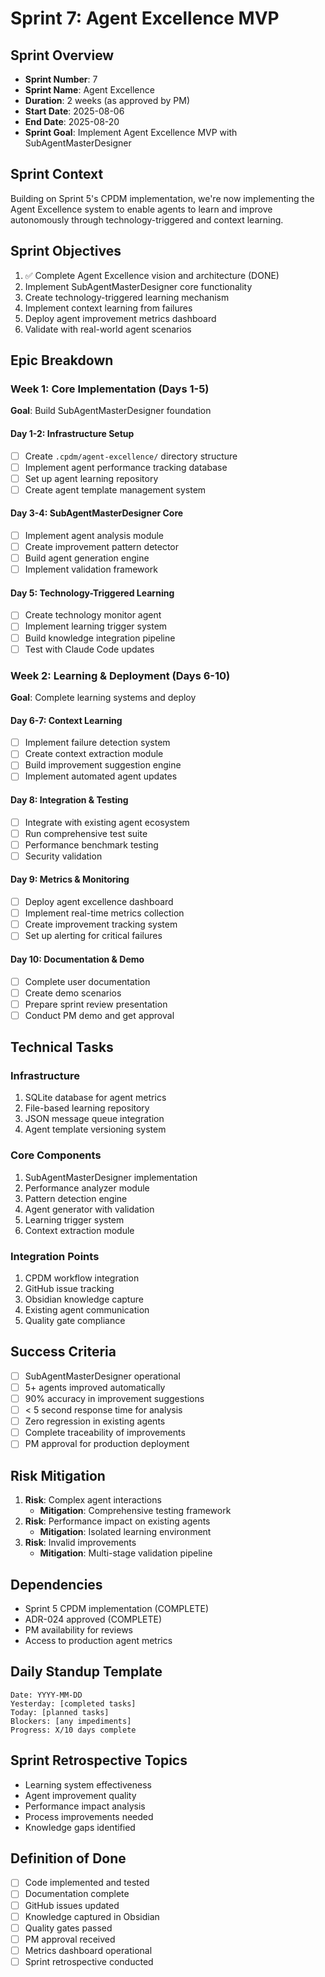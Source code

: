 # Sprint 7: Agent Excellence MVP

## Sprint Overview
- **Sprint Number**: 7
- **Sprint Name**: Agent Excellence
- **Duration**: 2 weeks (as approved by PM)
- **Start Date**: 2025-08-06
- **End Date**: 2025-08-20
- **Sprint Goal**: Implement Agent Excellence MVP with SubAgentMasterDesigner

## Sprint Context
Building on Sprint 5's CPDM implementation, we're now implementing the Agent Excellence system to enable agents to learn and improve autonomously through technology-triggered and context learning.

## Sprint Objectives
1. ✅ Complete Agent Excellence vision and architecture (DONE)
2. Implement SubAgentMasterDesigner core functionality
3. Create technology-triggered learning mechanism
4. Implement context learning from failures
5. Deploy agent improvement metrics dashboard
6. Validate with real-world agent scenarios

## Epic Breakdown

### Week 1: Core Implementation (Days 1-5)
**Goal**: Build SubAgentMasterDesigner foundation

#### Day 1-2: Infrastructure Setup
- [ ] Create `.cpdm/agent-excellence/` directory structure
- [ ] Implement agent performance tracking database
- [ ] Set up agent learning repository
- [ ] Create agent template management system

#### Day 3-4: SubAgentMasterDesigner Core
- [ ] Implement agent analysis module
- [ ] Create improvement pattern detector
- [ ] Build agent generation engine
- [ ] Implement validation framework

#### Day 5: Technology-Triggered Learning
- [ ] Create technology monitor agent
- [ ] Implement learning trigger system
- [ ] Build knowledge integration pipeline
- [ ] Test with Claude Code updates

### Week 2: Learning & Deployment (Days 6-10)
**Goal**: Complete learning systems and deploy

#### Day 6-7: Context Learning
- [ ] Implement failure detection system
- [ ] Create context extraction module
- [ ] Build improvement suggestion engine
- [ ] Implement automated agent updates

#### Day 8: Integration & Testing
- [ ] Integrate with existing agent ecosystem
- [ ] Run comprehensive test suite
- [ ] Performance benchmark testing
- [ ] Security validation

#### Day 9: Metrics & Monitoring
- [ ] Deploy agent excellence dashboard
- [ ] Implement real-time metrics collection
- [ ] Create improvement tracking system
- [ ] Set up alerting for critical failures

#### Day 10: Documentation & Demo
- [ ] Complete user documentation
- [ ] Create demo scenarios
- [ ] Prepare sprint review presentation
- [ ] Conduct PM demo and get approval

## Technical Tasks

### Infrastructure
1. SQLite database for agent metrics
2. File-based learning repository
3. JSON message queue integration
4. Agent template versioning system

### Core Components
1. SubAgentMasterDesigner implementation
2. Performance analyzer module
3. Pattern detection engine
4. Agent generator with validation
5. Learning trigger system
6. Context extraction module

### Integration Points
1. CPDM workflow integration
2. GitHub issue tracking
3. Obsidian knowledge capture
4. Existing agent communication
5. Quality gate compliance

## Success Criteria
- [ ] SubAgentMasterDesigner operational
- [ ] 5+ agents improved automatically
- [ ] 90% accuracy in improvement suggestions
- [ ] < 5 second response time for analysis
- [ ] Zero regression in existing agents
- [ ] Complete traceability of improvements
- [ ] PM approval for production deployment

## Risk Mitigation
1. **Risk**: Complex agent interactions
   - **Mitigation**: Comprehensive testing framework
2. **Risk**: Performance impact on existing agents
   - **Mitigation**: Isolated learning environment
3. **Risk**: Invalid improvements
   - **Mitigation**: Multi-stage validation pipeline

## Dependencies
- Sprint 5 CPDM implementation (COMPLETE)
- ADR-024 approved (COMPLETE)
- PM availability for reviews
- Access to production agent metrics

## Daily Standup Template
```
Date: YYYY-MM-DD
Yesterday: [completed tasks]
Today: [planned tasks]
Blockers: [any impediments]
Progress: X/10 days complete
```

## Sprint Retrospective Topics
- Learning system effectiveness
- Agent improvement quality
- Performance impact analysis
- Process improvements needed
- Knowledge gaps identified

## Definition of Done
- [ ] Code implemented and tested
- [ ] Documentation complete
- [ ] GitHub issues updated
- [ ] Knowledge captured in Obsidian
- [ ] Quality gates passed
- [ ] PM approval received
- [ ] Metrics dashboard operational
- [ ] Sprint retrospective conducted